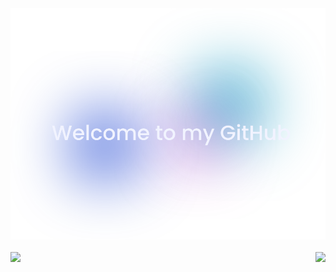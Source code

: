
<div align="center">
  <img  src="img/title.svg">
  <br><br>
</div>
<div  align="center" style="display: flex; justify-content: space-between;">
  <a href="https://github.com/VNav4rr0">
    <img height="150em" src="https://github-readme-stats.vercel.app/api?username=VNav4rr0&count_private=true&include_all_commits=true&show_icons=true&theme=dark&hide_border=false&show_owner=true&locale=pt-br"/>
  </a>
  &nbsp &nbsp
  <a href="https://github.com/VNav4rr0">
    <img height="150em" src="https://github-readme-stats.vercel.app/api/top-langs/?username=VNav4rr0&theme=dark&hide_border=false&&layout=compact&locale=pt-br&count_private=true"/>
  </a>
</div>
<br>


